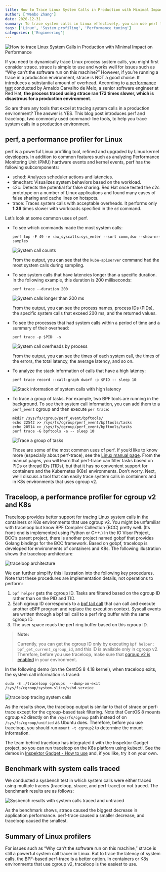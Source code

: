 ```yaml
---
title: How to Trace Linux System Calls in Production with Minimal Impact on Performance
author: ['Wenbo Zhang']
date: 2020-12-31
summary: To trace system calls in Linux effectively, you can use perf to analyze system calls that have latency in general scenarios. For containers or Kubernetes that use cgroup v2, traceloop is more convenient.
tags: ['Linux', 'System profiling', 'Performance tuning']
categories: ['Engineering']
---
```


![How to trace Linux System Calls in Production with Minimal Impact on Performance](media/how-to-trace-linux-syscalls.jpg)

If you need to dynamically trace Linux process system calls, you might first consider strace. strace is simple to use and works well for issues such as “Why can’t the software run on this machine?” However, if you’re running a trace in a production environment, strace is NOT a good choice. It introduces a substantial amount of overhead. According to [a performance test](http://vger.kernel.org/~acme/perf/linuxdev-br-2018-perf-trace-eBPF/#/4/2) conducted by Arnaldo Carvalho de Melo, a senior software engineer at Red Hat, **the process traced using strace ran 173 times slower, which is disastrous for a production environment**.

So are there any tools that excel at tracing system calls in a production environment? The answer is YES. This blog post introduces perf and traceloop, two commonly used command-line tools, to help you trace system calls in a production environment.

## perf, a performance profiler for Linux

perf is a powerful Linux profiling tool, refined and upgraded by Linux kernel developers. In addition to common features such as analyzing Performance Monitoring Unit (PMU) hardware events and kernel events, perf has the following subcomponents:

+ sched: Analyzes scheduler actions and latencies.
+ timechart: Visualizes system behaviors based on the workload.
+ c2c: Detects the potential for false sharing. Red Hat once tested the c2c prototype on a number of Linux applications and found many cases of false sharing and cache lines on hotspots.
+ trace: Traces system calls with acceptable overheads. It performs only **1.36** times slower with workloads specified in the `dd` command.

Let’s look at some common uses of perf.

+ To see which commands made the most system calls:

    ```shell
    perf top -F 49 -e raw_syscalls:sys_enter --sort comm,dso --show-nr-samples
    ```

    ![*System call counts*](media/system-call-counts.jpg)

    From the output, you can see that the `kube-apiserver` command had the most system calls during sampling.

+ To see system calls that have latencies longer than a specific duration. In the following example, this duration is 200 milliseconds:

    ```shell
    perf trace --duration 200
    ```

    ![*System calls longer than 200 ms*](media/system-calls-longer-than-200-ms.jpg)

    From the output, you can see the process names, process IDs (PIDs), the specific system calls that exceed 200 ms, and the returned values.

+ To see the processes that had system calls within a period of time and a summary of their overhead:

    ```shell
    perf trace -p $PID  -s
    ```

    ![*System call overheads by process*](media/system-call-overheads-by-process.jpg)

    From the output, you can see the times of each system call, the times of the errors, the total latency, the average latency, and so on.

+ To analyze the stack information of calls that have a high latency:

    ```shell
    perf trace record --call-graph dwarf -p $PID -- sleep 10
    ```

    ![*Stack information of system calls with high latency*](media/stack-information-of-system-calls-with-high-latency.jpg)

+ To trace a group of tasks. For example, two BPF tools are running in the background. To see their system call information, you can add them to a `perf_event` cgroup and then execute `per trace`:

    ```shell
    mkdir /sys/fs/cgroup/perf_event/bpftools/
    echo 22542 >> /sys/fs/cgroup/perf_event/bpftools/tasks
    echo 20514 >> /sys/fs/cgroup/perf_event/bpftools/tasks
    perf trace -G bpftools -a -- sleep 10
    ```

    ![*Trace a group of tasks*](media/trace-a-group-of-tasks.jpg)

    Those are some of the most common uses of perf.  If you’d like to know more (especially about perf-trace), see the [Linux manual page](https://man7.org/linux/man-pages/man1/perf-trace.1.html). From the manual pages, you will learn that perf-trace can filter tasks based on PIDs or thread IDs (TIDs), but that it has no convenient support for containers and the Kubernetes (K8s) environments. Don’t worry. Next, we’ll discuss a tool that can easily trace system calls in containers and in K8s environments that uses cgroup v2.

## Traceloop, a performance profiler for cgroup v2 and K8s

Traceloop provides better support for tracing Linux system calls in the containers or K8s environments that use cgroup v2. You might be unfamiliar with traceloop but know BPF Compiler Collection (BCC) pretty well. (Its front-end is implemented using Python or C++.) In the IO Visor Project, BCC’s parent project, there is another project named gobpf that provides Golang bindings for the BCC framework. Based on gobpf, traceloop is developed for environments of containers and K8s. The following illustration shows the traceloop architecture:

![*traceloop architecture*](media/traceloop-architecture.jpg)

We can further simplify this illustration into the following key procedures. Note that these procedures are implementation details, not operations to perform:

1. `bpf helper` gets the cgroup ID. Tasks are filtered based on the cgroup ID rather than on the PID and TID.
2. Each cgroup ID corresponds to a [bpf tail call](https://ebpf.io/what-is-ebpf/#tail--function-calls) that can call and execute another eBPF program and replace the execution context. Syscall events are written through a bpf tail call to a perf ring buffer with the same cgroup ID.
3. The user space reads the perf ring buffer based on this cgroup ID.

> **Note:**
>
> Currently, you  can get the cgroup ID only by executing `bpf helper: bpf_get_current_cgroup_id`, and this ID is available only in cgroup v2. Therefore, before you use traceloop, make sure that [cgroup v2 is enabled](https://www.kernel.org/doc/html/latest/admin-guide/cgroup-v2.html#basic-operations) in your environment.

In the following demo (on the CentOS 8 4.18 kernel), when traceloop exits, the system call information is traced:

```shell
sudo -E ./traceloop cgroups  --dump-on-exit /sys/fs/cgroup/system.slice/sshd.service
```

![*traceloop tracing system calls*](media/traceloop-tracing-system-calls.jpg)

As the results show, the traceloop output is similar to that of strace or perf-trace except for the cgroup-based task filtering. Note that CentOS 8 mounts cgroup v2 directly on the `/sys/fs/cgroup` path instead of on `/sys/fs/cgroup/unified` as Ubuntu does. Therefore, before you use traceloop, you should run `mount -t cgroup2` to determine the mount information.

The team behind traceloop has integrated it with the Inspektor Gadget project, so you can run traceloop on the K8s platform using kubectl. See the demos in [Inspektor Gadget - How to use](https://github.com/kinvolk/inspektor-gadget#how-to-use) and, if you like, try it on your own.

## Benchmark with system calls traced

We conducted a sysbench test in which system calls were either traced using multiple tracers (traceloop, strace, and perf-trace) or not traced. The benchmark results are as follows:

![*Sysbench results with system calls traced and untraced*](media/sysbench-results-with-system-calls-traced-and-untraced.jpg)

As the benchmark shows, strace caused the biggest decrease in application performance. perf-trace caused a smaller decrease, and traceloop caused the smallest.

## Summary of Linux profilers

For issues such as “Why can’t the software run on this machine,” strace is still a powerful system call tracer in Linux. But to trace the latency of system calls, the BPF-based perf-trace is a better option. In containers or K8s environments that use cgroup v2, traceloop is the easiest to use.

